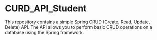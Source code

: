 # CURD_API_Student

This repository contains a simple Spring CRUD (Create, Read, Update, Delete) API. The API allows you to perform basic CRUD operations on a database using the Spring framework.
